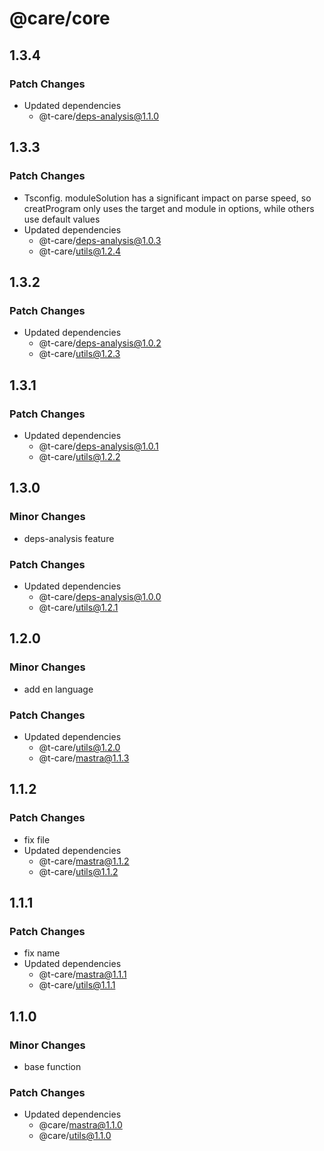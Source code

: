 # @care/core

## 1.3.4

### Patch Changes

- Updated dependencies
  - @t-care/deps-analysis@1.1.0

## 1.3.3

### Patch Changes

- Tsconfig. moduleSolution has a significant impact on parse speed, so creatProgram only uses the target and module in options, while others use default values
- Updated dependencies
  - @t-care/deps-analysis@1.0.3
  - @t-care/utils@1.2.4

## 1.3.2

### Patch Changes

- Updated dependencies
  - @t-care/deps-analysis@1.0.2
  - @t-care/utils@1.2.3

## 1.3.1

### Patch Changes

- Updated dependencies
  - @t-care/deps-analysis@1.0.1
  - @t-care/utils@1.2.2

## 1.3.0

### Minor Changes

- deps-analysis feature

### Patch Changes

- Updated dependencies
  - @t-care/deps-analysis@1.0.0
  - @t-care/utils@1.2.1

## 1.2.0

### Minor Changes

- add en language

### Patch Changes

- Updated dependencies
  - @t-care/utils@1.2.0
  - @t-care/mastra@1.1.3

## 1.1.2

### Patch Changes

- fix file
- Updated dependencies
  - @t-care/mastra@1.1.2
  - @t-care/utils@1.1.2

## 1.1.1

### Patch Changes

- fix name
- Updated dependencies
  - @t-care/mastra@1.1.1
  - @t-care/utils@1.1.1

## 1.1.0

### Minor Changes

- base function

### Patch Changes

- Updated dependencies
  - @care/mastra@1.1.0
  - @care/utils@1.1.0
